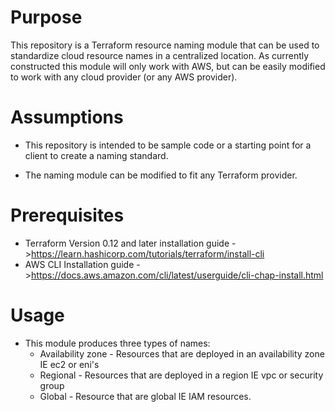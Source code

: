 # Purpose
This repository is a Terraform resource naming module that can be used to standardize cloud resource names in a centralized location. As currently constructed this module will only work with AWS, but can be easily modified to work with any cloud provider (or any AWS provider).

# Assumptions
* This repository is intended to be sample code or a starting point for a client to create a naming standard.

* The naming module can be modified to fit any Terraform provider.

# Prerequisites
* Terraform Version 0.12 and later
    installation guide ->https://learn.hashicorp.com/tutorials/terraform/install-cli
* AWS CLI
    Installation guide ->https://docs.aws.amazon.com/cli/latest/userguide/cli-chap-install.html

# Usage
* This module produces three types of names:
  - Availability zone - Resources that are deployed in an availability zone IE ec2 or eni's
  - Regional - Resources that are deployed in a region IE vpc or security group
  - Global - Resource that are global IE IAM resources.




